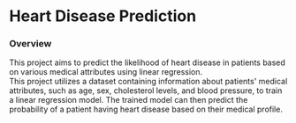 # Heart Disease Prediction

### Overview
This project aims to predict the likelihood of heart disease in patients based on various medical attributes using linear regression.<br>
This project utilizes a dataset containing information about patients' medical attributes, such as age, sex, cholesterol levels, and blood pressure, to train a linear regression model. The trained model can then predict the probability of a patient having heart disease based on their medical profile.
